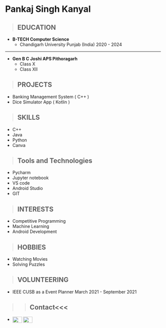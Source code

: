 Pankaj Singh Kanyal
===================

>## EDUCATION

- **B-TECH Computer Science**
	- Chandigarh University Punjab (India) 2020 - 2024
***
- **Gen B C Joshi APS Pithoragarh** 
	- Class X  
	- Class XII

>  
>## PROJECTS
-	Banking Management System ( C++ )
-   Dice Simulator App ( Kotlin )

>## SKILLS
- C++
- Java
- Python
- Canva

>## Tools and Technologies
- Pycharm
- Jupyter notebook 
- VS code 
- Android Studio
- GIT

>## INTERESTS
- Competitive Programming
- Machine Learning
- Android Development 

>## HOBBIES
- Watching Movies
- Solving Puzzles

>## VOLUNTEERING
- IEEE CUSB as a Event Planner March 2021 - September 2021

>>## Contact<<<
-  <a href="https://twitter.com/Pankajsingh_016" target="_blank"><img align="center" src="https://cdn.jsdelivr.net/npm/simple-icons@3.0.1/icons/twitter.svg" height="20" width="30" /></a>
<a href="https://www.linkedin.com/in/pankaj-kanyal-2060291b2/" target="_blank"><img align="center" src="https://cdn.jsdelivr.net/npm/simple-icons@3.0.1/icons/linkedin.svg" height="20" width="30" /></a><br>